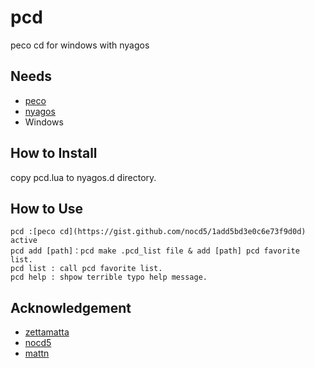 # pcd
peco cd for windows with nyagos

Needs
-------

* [peco](https://github.com/peco/peco)
* [nyagos](https://github.com/zetamatta/nyagos)
* Windows

How to Install
-------
copy pcd.lua to nyagos.d directory.

How to Use
-------
    pcd :[peco cd](https://gist.github.com/nocd5/1add5bd3e0c6e73f9d0d) active
    pcd add [path]：pcd make .pcd_list file & add [path] pcd favorite list.
    pcd list : call pcd favorite list.
    pcd help : shpow terrible typo help message. 

Acknowledgement
---------------

* [zettamatta](https://github.com/zetamatta)
* [nocd5](https://github.com/nocd5)
* [mattn](https://github.com/mattn)  
